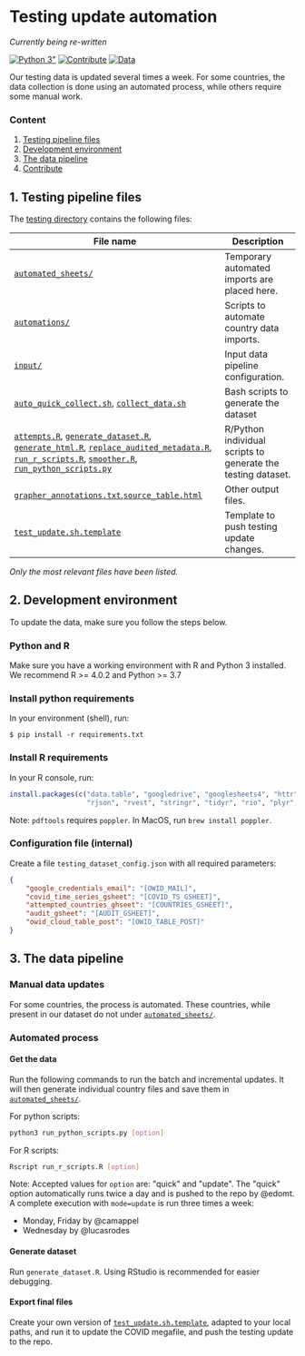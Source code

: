 # Testing update automation

_Currently being re-written_

[![Python 3"](https://img.shields.io/badge/python-3.7|3.8|3.9-blue.svg?&logo=python&logoColor=yellow)](https://www.python.org/downloads/release/python-3)
[![Contribute](https://img.shields.io/badge/-contribute-0055ff)](CONTRIBUTE.md)
[![Data](https://img.shields.io/badge/public-data-purple)](../../../public/data/)


Our testing data is updated several times a week. For some countries, the data collection is done using an automated process,
while others require some manual work. 

### Content

1. [Testing pipeline files](#1-testing-pipeline-files)
2. [Development environment](#2-development-environment)
3. [The data pipeline](#3-the-data-pipeline)
4. [Contribute](CONTRIBUTE.md)


## 1. Testing pipeline files

The [testing directory](../../scripts/testing) contains the following files:

| File name      | Description |
| ----------- | ----------- |
| [`automated_sheets/`](../../scripts/testing/automated_sheets)      | Temporary automated imports are placed here.       |
| [`automations/`](../../scripts/testing/automations)      | Scripts to automate country data imports.       |
| [`input/`](../../scripts/testing/input)      | Input data pipeline configuration.       |
| [`auto_quick_collect.sh`](../../scripts/testing/auto_quick_collect.sh), [`collect_data.sh`](../../scripts/testing/collect_data.sh)      |  Bash scripts to generate the dataset    |
| [`attempts.R`](../../scripts/testing/attempts.R),  [`generate_dataset.R`](../../scripts/testing/generate_dataset.R), [`generate_html.R`](../../scripts/testing/generate_html.R), [`replace_audited_metadata.R`](../../scripts/testing/replace_audited_metadata.R), [`run_r_scripts.R`](../../scripts/testing/run_r_scripts.R), [`smoother.R`](../../scripts/testing/smoother.R), [`run_python_scripts.py`](../../scripts/testing/run_python_scripts.py)      | R/Python individual scripts to generate the testing dataset.       |
| [`grapher_annotations.txt`](../../scripts/testing/grapher_annotations.txt),[`source_table.html`](../../scripts/testing/source_table.html )       | Other output files.       |
| [`test_update.sh.template`](../../scripts/testing/test_update.sh.template)      | Template to push testing update changes.       |

_*Only the most relevant files have been listed.*_ 


## 2. Development environment
To update the data, make sure you follow the steps below.

### Python and R
Make sure you have a working environment with R and Python 3 installed. We recommend R >= 4.0.2 and Python >= 3.7

### Install python requirements
In your environment (shell), run:

```
$ pip install -r requirements.txt
```

### Install R requirements
In your R console, run:

```r
install.packages(c("data.table", "googledrive", "googlesheets4", "httr", "imputeTS", "lubridate", "pdftools", "retry", 
                   "rjson", "rvest", "stringr", "tidyr", "rio", "plyr", "bit64"))
```

Note: `pdftools` requires `poppler`. In MacOS, run `brew install poppler`.

### Configuration file (internal)

Create a file `testing_dataset_config.json` with all required parameters:

```json
{
    "google_credentials_email": "[OWID_MAIL]",
    "covid_time_series_gsheet": "[COVID_TS_GSHEET]",
    "attempted_countries_ghseet": "[COUNTRIES_GSHEET]",
    "audit_gsheet": "[AUDIT_GSHEET]",
    "owid_cloud_table_post": "[OWID_TABLE_POST]"
}
```

## 3. The data pipeline

### Manual data updates
For some countries, the process is automated. These countries, while present in our dataset do not under
[`automated_sheets/`](../../scripts/testing/automated_sheets).

### Automated process

#### Get the data
Run the following commands to run the batch and incremental updates. It will then generate individual country files and
save them in [`automated_sheets/`](../../scripts/testing/automated_sheets).

For python scripts:
```bash
python3 run_python_scripts.py [option]
```

For R scripts:
```bash
Rscript run_r_scripts.R [option]
```

Note: Accepted values for `option` are: "quick" and "update". The "quick" option automatically runs twice a day
and is pushed to the repo by @edomt. A complete execution with `mode=update` is run three times a week:
- Monday, Friday by @camappel
- Wednesday by @lucasrodes


#### Generate dataset

Run `generate_dataset.R`. Using RStudio is recommended for easier debugging.

#### Export final files

Create your own version of [`test_update.sh.template`](../../scripts/testing/test_update.sh.template), adapted to your local paths, and run it to update the COVID megafile, and push the testing update to the repo.
